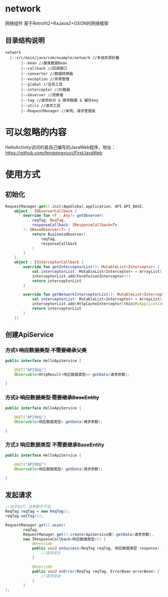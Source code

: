 # network

网络组件 基于Retrofit2+RxJava2+GSON的网络框架

## 目录结构说明

```
network
  |--src/main/java/com/example/network //多级目录折叠
       |--bean //基类数据Bean
       |--callback //回调接口
       |--converter //数据转换器
       |--exception //异常管理
       |--global //全局工具
       |--interceptor //拦截器
       |--observer //观察者
       |--tag //请求标识 & 携带数据 & 缓存key
       |--utils //请求工具
       |--RequestManager //单例，请求管理类
```

# 可以忽略的内容

HelloActivity访问的是自己编写的JavaWeb程序，地址：<https://github.com/fengqingxiuyi/FirstJavaWeb>

# 使用方式

## 初始化

```kotlin
RequestManager.get().init(AppGlobal.application, API.API_BASE,
    object : IObserverCallback {
        override fun <T : Any?> getObserver(
            reqTag: ReqTag,
            responseCallback: IResponseCallback<T>
        ): IBaseObserver<T> {
            return BusinessObserver(
                reqTag,
                responseCallback
            )
        }
    },
    object : IInterceptorCallback {
        override fun getInterceptorList(): MutableList<Interceptor> {
            val interceptorList: MutableList<Interceptor> = ArrayList()
            interceptorList.add(FormToJsonInterceptor())
            return interceptorList
        }

        override fun getNetworkInterceptorList(): MutableList<Interceptor> {
            val interceptorList: MutableList<Interceptor> = ArrayList()
            interceptorList.add(HttpCacheInterceptor(this@MyApplication))
            return interceptorList
        }
    })
```

## 创建ApiService

### ~~方式1 响应数据类型 不需要继承父类~~

```java
public interface HelloApiService {

    @GET("API地址")
    Observable<HttpResult<响应数据类型>> getData(请求参数);

}
```

### ~~方式2 响应数据类型 需要继承BaseEntity~~

```java
public interface HelloApiService {

    @GET("API地址")
    Observable<响应数据类型> getData(请求参数);

}
```

### 方式3 响应数据类型 不需要继承BaseEntity

```java
public interface HelloApiService {

    @GET("API地址")
    Observable<响应数据类型> getData(请求参数);

}
```

## 发起请求

```java
//请求标识，该参数可不加
ReqTag reqTag = new ReqTag();
reqTag.setTag(1);

RequestManager.get().async(
        reqTag,
        RequestManager.get().create(ApiService类).getData(请求参数),
        new IResponseCallback<响应数据类型>() {
            @Override
            public void onSuccess(ReqTag reqTag, 响应数据类型 response) {
                //请求成功
            }

            @Override
            public void onError(ReqTag reqTag, ErrorBean errorBean) {
                //请求错误
            }
        }
);
```